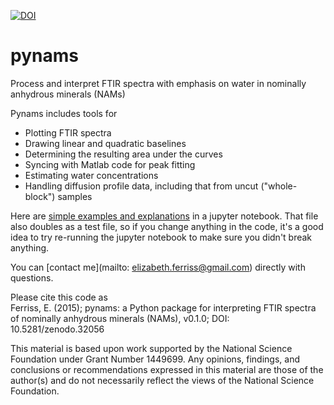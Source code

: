 [![DOI](https://zenodo.org/badge/18718/EFerriss/pynams.svg)](https://zenodo.org/badge/latestdoi/18718/EFerriss/pynams)
# pynams
Process and interpret FTIR spectra with emphasis on water in nominally anhydrous minerals (NAMs)

Pynams includes tools for
* Plotting FTIR spectra
* Drawing linear and quadratic baselines
* Determining the resulting area under the curves
* Syncing with Matlab code for peak fitting
* Estimating water concentrations
* Handling diffusion profile data, including that from uncut ("whole-block") samples  
 
Here are [simple examples and explanations](https://github.com/EFerriss/Pynams/blob/master/EXAMPLES.ipynb) in a jupyter notebook. That file also doubles as a test file, so if you change anything in the code, it's a good idea to try re-running the jupyter notebook to make sure you didn't break anything. 

You can [contact me](mailto: elizabeth.ferriss@gmail.com) directly with questions. 

Please cite this code as  
Ferriss, E. (2015); pynams: a Python package for interpreting FTIR spectra of nominally anhydrous minerals (NAMs), v0.1.0; DOI: 10.5281/zenodo.32056

This material is based upon work supported by the National Science Foundation under Grant Number 1449699. Any opinions, findings, and conclusions or recommendations expressed in this material are those of the author(s) and do not necessarily reflect the views of the National Science Foundation.


